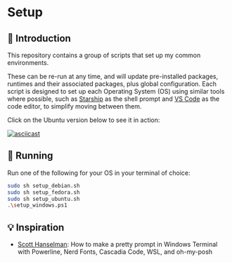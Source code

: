 # Setup

## 👋 Introduction

This repository contains a group of scripts that set up my common environments.

These can be re-run at any time, and will update pre-installed packages, runtimes and their associated packages, plus global configuration.
Each script is designed to set up each Operating System (OS) using similar tools where possible,
such as [Starship] as the shell prompt and [VS Code] as the code editor,
to simplify moving between them.

Click on the Ubuntu version below to see it in action:

[![asciicast](https://asciinema.org/a/611447.svg)](https://asciinema.org/a/611447?autoplay=1)

## 🏃‍ Running

Run one of the following for your OS in your terminal of choice:

```sh
sudo sh setup_debian.sh
sudo sh setup_fedora.sh
sudo sh setup_ubuntu.sh
.\setup_windows.ps1
```

## 💡 Inspiration

- [Scott Hanselman]: How to make a pretty prompt in Windows Terminal with Powerline, Nerd Fonts, Cascadia Code, WSL, and oh-my-posh

[Scott Hanselman]: https://www.hanselman.com/blog/HowToMakeAPrettyPromptInWindowsTerminalWithPowerlineNerdFontsCascadiaCodeWSLAndOhmyposh.aspx
[Starship]: https://starship.rs/
[VS Code]: https://code.visualstudio.com/
